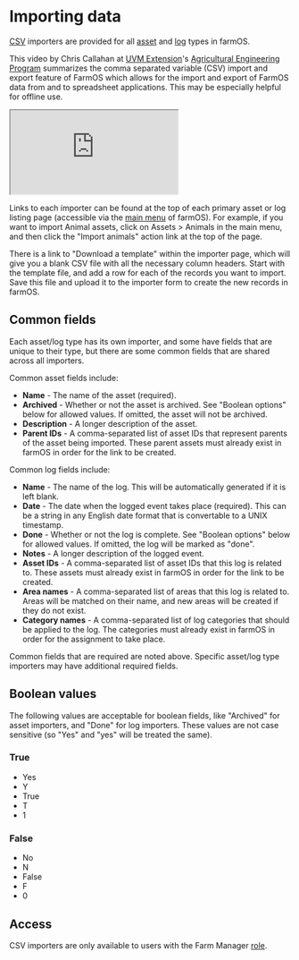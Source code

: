 # Importing data

[CSV] importers are provided for all [asset] and [log] types in farmOS.

This video by Chris Callahan at [UVM Extension]'s
[Agricultural Engineering Program] summarizes the comma separated variable
(CSV) import and export feature of FarmOS which allows for the import and
export of FarmOS data from and to spreadsheet applications. This may be
especially helpful for offline use.

<div class="embed-responsive embed-responsive-16by9">
  <iframe class="embed-responsive-item" src="https://www.youtube.com/embed/NoOuNZRNjRo?rel=0" allowfullscreen></iframe>
</div>

Links to each importer can be found at the top of each primary asset or log
listing page (accessible via the [main menu] of farmOS). For example, if you
want to import Animal assets, click on Assets > Animals in the main menu, and
then click the "Import animals" action link at the top of the page.

There is a link to "Download a template" within the importer page, which will
give you a blank CSV file with all the necessary column headers. Start with the
template file, and add a row for each of the records you want to import. Save
this file and upload it to the importer form to create the new records in
farmOS.

## Common fields

Each asset/log type has its own importer, and some have fields that are unique
to their type, but there are some common fields that are shared across all
importers.

Common asset fields include:

* **Name** - The name of the asset (required).
* **Archived** - Whether or not the asset is archived. See "Boolean options"
  below for allowed values. If omitted, the asset will not be archived.
* **Description** - A longer description of the asset.
* **Parent IDs** - A comma-separated list of asset IDs that represent parents
  of the asset being imported. These parent assets must already exist in farmOS
  in order for the link to be created.

Common log fields include:

* **Name** - The name of the log. This will be automatically generated if it is
  left blank.
* **Date** - The date when the logged event takes place (required). This can be
  a string in any English date format that is convertable to a UNIX timestamp.
* **Done** - Whether or not the log is complete. See "Boolean options" below
  for allowed values. If omitted, the log will be marked as "done".
* **Notes** - A longer description of the logged event.
* **Asset IDs** - A comma-separated list of asset IDs that this log is related
  to. These assets must already exist in farmOS in order for the link to be
  created.
* **Area names** - A comma-separated list of areas that this log is related to.
  Areas will be matched on their name, and new areas will be created if they do
  not exist.
* **Category names** - A comma-separated list of log categories that should be
  applied to the log. The categories must already exist in farmOS in order for
  the assignment to take place.

Common fields that are required are noted above. Specific asset/log type
importers may have additional required fields.

## Boolean values

The following values are acceptable for boolean fields, like "Archived" for
asset importers, and "Done" for log importers. These values are not case
sensitive (so "Yes" and "yes" will be treated the same).

### True

* Yes
* Y
* True
* T
* 1

### False

* No
* N
* False
* F
* 0

## Access

CSV importers are only available to users with the Farm Manager [role].

[CSV]: https://en.wikipedia.org/wiki/Comma-separated_values
[asset]: /guide/assets
[log]: /guide/logs
[UVM Extension]: https://www.uvm.edu/extension
[Agricultural Engineering Program]: https://www.uvm.edu/extension/agriculture/agricultural_engineering
[main menu]: /guide#navigation
[role]: /guide/people

